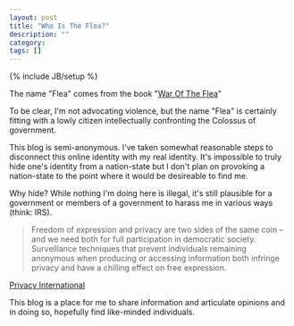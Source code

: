 ```yaml
---
layout: post
title: "Who Is The Flea?"
description: ""
category: 
tags: []
---
```

{% include JB/setup %}

The name "Flea" comes from the book "<a target="_blank" href="http://www.amazon.com/War-Flea-Classic-Guerrilla-Warfare/dp/1574885553">War Of The Flea</a>"

To be clear, I'm not advocating violence, but the name "Flea" is certainly fitting with a lowly citizen intellectually confronting the Colossus of government.

This blog is semi-anonymous.  I've taken somewhat reasonable steps to disconnect this online identity with my real identity.  It's impossible to truly hide one's identity from a nation-state but I don't plan on provoking a nation-state to the point where it would be desireable to find me.  

Why hide?  While nothing I'm doing here is illegal, it's still plausible for a government or members of a government to harass me in various ways (think: IRS).  

<blockquote>Freedom of expression and privacy are two sides of the same coin – and we need both for full participation in democratic society. Surveillance techniques that prevent individuals remaining anonymous when producing or accessing information both infringe privacy and have a chilling effect on free expression.</blockquote>

<a target="_blank" href="https://www.privacyinternational.org/issues/freedom-of-expression">Privacy International</a>

This blog is a place for me to share information and articulate opinions and in doing so, hopefully find like-minded individuals.  

